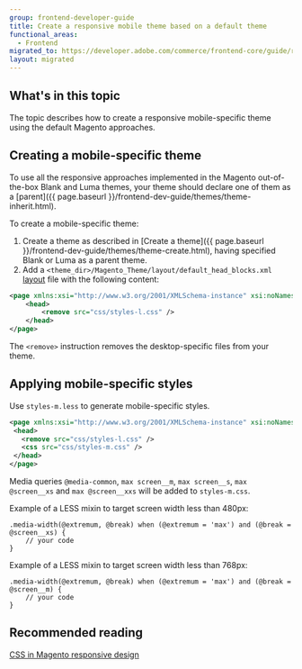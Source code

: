 ```yaml
---
group: frontend-developer-guide
title: Create a responsive mobile theme based on a default theme
functional_areas:
  - Frontend
migrated_to: https://developer.adobe.com/commerce/frontend-core/guide/responsive-design/mobile/
layout: migrated
---
```

## What's in this topic

The topic describes how to create a responsive mobile-specific theme using the default Magento approaches.

## Creating a mobile-specific theme

To use all the responsive approaches implemented in the Magento out-of-the-box Blank and Luma themes, your theme should declare one of them as a [parent]({{ page.baseurl }}/frontend-dev-guide/themes/theme-inherit.html).

To create a mobile-specific theme:

1. Create a theme as described in [Create a theme]({{ page.baseurl }}/frontend-dev-guide/themes/theme-create.html), having specified Blank or Luma as a parent theme.
1. Add a `<theme_dir>/Magento_Theme/layout/default_head_blocks.xml` [layout](https://glossary.magento.com/layout) file with the following content:

```xml
<page xmlns:xsi="http://www.w3.org/2001/XMLSchema-instance" xsi:noNamespaceSchemaLocation="urn:magento:framework:View/Layout/etc/page_configuration.xsd">
    <head>
        <remove src="css/styles-l.css" />
    </head>
</page>
```

The `<remove>` instruction removes the desktop-specific files from your theme.

## Applying mobile-specific styles

Use `styles-m.less` to generate mobile-specific styles.

 ```xml
<page xmlns:xsi="http://www.w3.org/2001/XMLSchema-instance" xsi:noNamespaceSchemaLocation="urn:magento:framework:View/Layout/etc/page_configuration.xsd">
  <head>
    <remove src="css/styles-l.css" />
    <css src="css/styles-m.css" />
  </head>
</page>
```

Media queries `@media-common`, `max screen__m`, `max screen__s`, `max @screen__xs` and `max @screen__xxs` will be added to `styles-m.css`.

Example of a LESS mixin to target screen width less than 480px:

```less
.media-width(@extremum, @break) when (@extremum = 'max') and (@break = @screen__xs) {
    // your code
}
```

Example of a LESS mixin to target screen width less than 768px:

```less
.media-width(@extremum, @break) when (@extremum = 'max') and (@break = @screen__m) {
    // your code
}
```

## Recommended reading

[CSS in Magento responsive design]({{page.baseurl}}/frontend-dev-guide/responsive-web-design/rwd_css.html)

